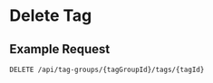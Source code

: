 # Delete Tag

## Example Request

```http request
DELETE /api/tag-groups/{tagGroupId}/tags/{tagId}
```
